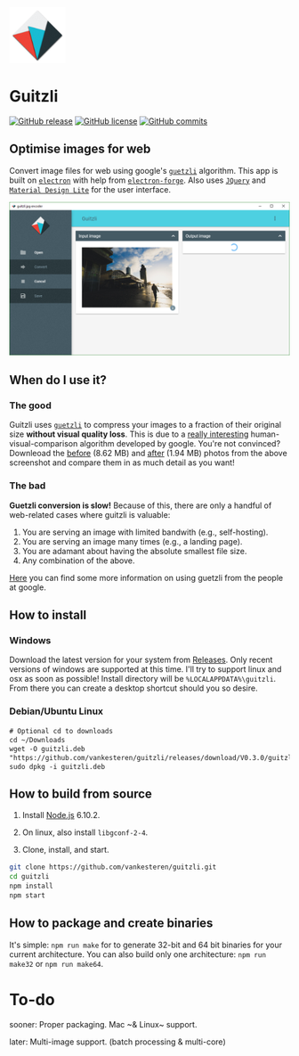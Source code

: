 <img src="https://raw.githubusercontent.com/vankesteren/guitzli/master/build/icon.png" width="20%"></img>

# Guitzli
[![GitHub release](https://img.shields.io/github/release/vankesteren/guitzli.svg)](https://github.com/vankesteren/guitzli/releases)
[![GitHub license](https://img.shields.io/badge/license-MIT-blue.svg)](https://raw.githubusercontent.com/vankesteren/blog/master/LICENSE)
[![GitHub commits](https://img.shields.io/github/commits-since/vankesteren/guitzli/v0.1.0.svg)](https://github.com/vankesteren/guitzli/commits/master)


## Optimise images for web
Convert image files for web using google's [`guetzli`](https://github.com/google/guetzli) algorithm. This app is built on [`electron`](https://electron.atom.io/) with help from [`electron-forge`](https://beta.electronforge.io/). Also uses [`JQuery`](https://jquery.com/) and [`Material Design Lite`](http://getmdl.io) for the user interface.

![screenshot](https://raw.githubusercontent.com/vankesteren/guitzli/master/screenshot.png)

## When do I use it?
### The good
Guitzli uses [`guetzli`](https://github.com/google/guetzli) to compress your images to a fraction of their original size __without visual quality loss__. This is due to a [really interesting](https://arxiv.org/abs/1703.04421) human-visual-comparison algorithm developed by google. You're not convinced? Downleoad the [before](https://raw.githubusercontent.com/vankesteren/guitzli/master/before.jpg) (8.62 MB) and [after](https://raw.githubusercontent.com/vankesteren/guitzli/master/after.jpg) (1.94 MB) photos from the above screenshot and compare them in as much detail as you want!

### The bad
__Guetzli conversion is slow!__ Because of this, there are only a handful of web-related cases where guitzli is valuable:
1. You are serving an image with limited bandwith (e.g., self-hosting).
2. You are serving an image many times (e.g., a landing page).
3. You are adamant about having the absolute smallest file size.
4. Any combination of the above.

[Here](https://github.com/google/guetzli#using) you can find some more information on using guetzli from the people at google.

## How to install

### Windows
Download the latest version for your system from [Releases](https://github.com/vankesteren/guitzli/releases). Only recent versions of windows are supported at this time. I'll try to support linux and osx as soon as possible!
Install directory will be `%LOCALAPPDATA%\guitzli`. From there you can create a desktop shortcut should you so desire.

### Debian/Ubuntu Linux
```shell
# Optional cd to downloads
cd ~/Downloads
wget -O guitzli.deb "https://github.com/vankesteren/guitzli/releases/download/V0.3.0/guitzli_linux_64.deb"
sudo dpkg -i guitzli.deb
```

## How to build from source

1. Install [Node.js](https://nodejs.org/en/download/) 6.10.2.

2. On linux, also install `libgconf-2-4`.

3. Clone, install, and start.
```bash
git clone https://github.com/vankesteren/guitzli.git
cd guitzli
npm install
npm start
```


## How to package and create binaries

It's simple: `npm run make` for to generate 32-bit and 64 bit binaries for your current architecture. You can also build only one architecture: `npm run make32` or `npm run make64`.


# To-do

sooner: Proper packaging. Mac ~& Linux~ support.

later: Multi-image support. (batch processing & multi-core)
